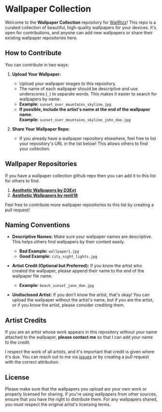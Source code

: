 
# Wallpaper Collection

Welcome to the **Wallpaper Collection** repository for [WallRizz](https://github.com/5hubham5ingh/WallRizz)! 
This repo is a curated collection of beautiful, high-quality wallpapers for your devices. 
It's open for contributions, and anyone can add new wallpapers or share their existing wallpaper repositories here.

## How to Contribute

You can contribute in two ways:

1. **Upload Your Wallpaper:**
   - Upload your wallpaper images to this repository.
   - The name of each wallpaper should be descriptive and use underscores (`_`) to separate words. This makes it easier to search for wallpapers by name.
   - **Example:** `sunset_over_mountains_skyline.jpg`
   - **If possible, include the artist's name at the end of the wallpaper name.**  
     **Example:** `sunset_over_mountains_skyline_john_doe.jpg`
   
2. **Share Your Wallpaper Repo:**
   - If you already have a wallpaper repository elsewhere, feel free to list your repository's URL in the list below! This allows others to find your collection.

## Wallpaper Repositories

If you have a wallpaper collection github repo then you can add it to this list for others to find.

1. [**Aesthetic Wallpapers by D3Ext**](https://github.com/D3Ext/aesthetic-wallpapers)
2. [**Aesthetic Wallpapers by ronit18**](https://github.com/ronit18/Asthetic-Wallpapers)

Feel free to contribute more wallpaper repositories to this list by creating a pull request!

## Naming Conventions

- **Descriptive Names:** Make sure your wallpaper names are descriptive. This helps others find wallpapers by their content easily.
  - **Bad Example:** `wallpaper1.jpg`
  - **Good Example:** `city_night_lights.jpg`
  
- **Artist Credit (Optional but Preferred):** If you know the artist who created the wallpaper, please append their name to the end of the wallpaper file name.
  - **Example:** `beach_sunset_jane_doe.jpg`
  
- **Undisclosed Artist:** If you don't know the artist, that's okay! You can upload the wallpaper without the artist's name, but if you are the artist, or if you know the artist, please consider crediting them.

## Artist Credits

If you are an artist whose work appears in this repository without your name attached to the wallpaper, **please contact me** so that I can add your name to the credit.

I respect the work of all artists, and it's important that credit is given where it's due. You can reach out to me via [issues](https://github.com/5hubham5ingh/wallwiz/issues) or by creating a pull request with the correct attribution.

## License

Please make sure that the wallpapers you upload are your own work or properly licensed for sharing. If you're using wallpapers from other sources, ensure that you have the right to distribute them. For any wallpapers shared, you must respect the original artist's licensing terms.
